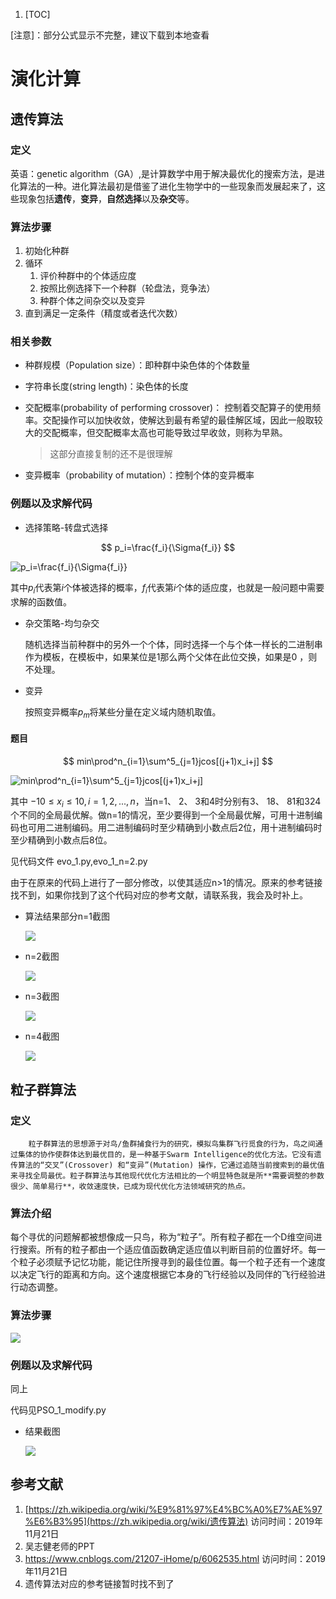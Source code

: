 1. [TOC]

[注意]：部分公式显示不完整，建议下载到本地查看

# 演化计算

## 遗传算法

### 定义

英语：genetic algorithm（GA）,是计算数学中用于解决最优化的搜索方法，是进化算法的一种。进化算法最初是借鉴了进化生物学中的一些现象而发展起来了，这些现象包括**遗传**，**变异**，**自然选择**以及**杂交**等。

### 算法步骤

1. 初始化种群
2. 循环
   1. 评价种群中的个体适应度
   2. 按照比例选择下一个种群（轮盘法，竞争法）
   3. 种群个体之间杂交以及变异
3. 直到满足一定条件（精度或者迭代次数）



### 相关参数

- 种群规模（Population size）：即种群中染色体的个体数量

- 字符串长度(string length)：染色体的长度

- 交配概率(probability of performing crossover)： 控制着交配算子的使用频率。交配操作可以加快收敛，使解达到最有希望的最佳解区域，因此一般取较大的交配概率，但交配概率太高也可能导致过早收敛，则称为早熟。 

  >  这部分直接复制的还不是很理解 

- 变异概率（probability of mutation）：控制个体的变异概率

### 例题以及求解代码

- 选择策略-转盘式选择

$$
p_i=\frac{f_i}{\Sigma{f_i}}
$$

​		<img src="http://latex.codecogs.com/gif.latex?p_i=\frac{f_i}{\Sigma{f_i}}" title="p_i=\frac{f_i}{\Sigma{f_i}}" />

其中$p_i$代表第$i$个体被选择的概率，$f_i$代表第$i$个体的适应度，也就是一般问题中需要求解的函数值。

- 杂交策略-均匀杂交

  随机选择当前种群中的另外一个个体，同时选择一个与个体一样长的二进制串作为模板，在模板中，如果某位是1那么两个父体在此位交换，如果是0 ，则不处理。

- 变异

  按照变异概率$p_m$将某些分量在定义域内随机取值。

#### 题目

$$
min\prod^n_{i=1}\sum^5_{j=1}jcos[(j+1)x_i+j]
$$

<img src="http://latex.codecogs.com/gif.latex?min\prod^n_{i=1}\sum^5_{j=1}jcos[(j&plus;1)x_i&plus;j]" title="min\prod^n_{i=1}\sum^5_{j=1}jcos[(j+1)x_i+j]" />

其中 $-10\leq{x_i}\le10,i=1,2,...,n$，当n=1、 2、 3和4时分别有3、 18、 81和324 个不同的全局最优解。做n=1的情况，至少要得到一个全局最优解，可用十进制编码也可用二进制编码。用二进制编码时至少精确到小数点后2位，用十进制编码时至少精确到小数点后8位。  

见代码文件 evo_1.py,evo_1_n=2.py

由于在原来的代码上进行了一部分修改，以使其适应n>1的情况。原来的参考链接找不到，如果你找到了这个代码对应的参考文献，请联系我，我会及时补上。

- 算法结果部分n=1截图

  ![](1574307883111.png)

- n=2截图

  ![](1574307923972.png)

- n=3截图

  ![](1574307933912.png)

- n=4截图

  ![](1574308015035.png)

## 粒子群算法

### 定义

 		粒子群算法的思想源于对鸟/鱼群捕食行为的研究，模拟鸟集群飞行觅食的行为，鸟之间通过集体的协作使群体达到最优目的，是一种基于Swarm Intelligence的优化方法。它没有遗传算法的“交叉”(Crossover) 和“变异”(Mutation) 操作，它通过追随当前搜索到的最优值来寻找全局最优。粒子群算法与其他现代优化方法相比的一个明显特色就是所**需要调整的参数很少、简单易行**，收敛速度快，已成为现代优化方法领域研究的热点。 

### 算法介绍

​		每个寻优的问题解都被想像成一只鸟，称为“粒子”。所有粒子都在一个D维空间进行搜索。所有的粒子都由一个适应值函数确定适应值以判断目前的位置好坏。每一个粒子必须赋予记忆功能，能记住所搜寻到的最佳位置。每一个粒子还有一个速度以决定飞行的距离和方向。这个速度根据它本身的飞行经验以及同伴的飞行经验进行动态调整。

### 算法步骤

![](1574307837145.png)

### 例题以及求解代码

同上

代码见PSO_1_modify.py

- 结果截图

  ![](1574308081642.png)

## 参考文献

1.  [https://zh.wikipedia.org/wiki/%E9%81%97%E4%BC%A0%E7%AE%97%E6%B3%95](https://zh.wikipedia.org/wiki/遗传算法) 访问时间：2019年11月21日
2.  吴志健老师的PPT
3.  https://www.cnblogs.com/21207-iHome/p/6062535.html  访问时间：2019年11月21日
4.  遗传算法对应的参考链接暂时找不到了